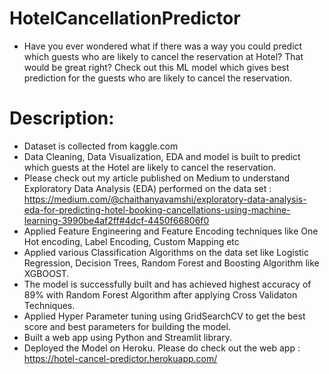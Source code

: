 # HotelCancellationPredictor
- Have you ever wondered what if there was a way you could predict which guests who are likely to cancel the reservation at Hotel? That would be great right? Check out this ML model which gives best prediction for the guests who are likely to cancel the reservation.

# Description:
- Dataset is collected from kaggle.com
- Data Cleaning, Data Visualization, EDA and model is built to predict which guests at the Hotel are likely to cancel the reservation.
- Please check out my article published on Medium to understand Exploratory Data Analysis (EDA) performed on the data set : https://medium.com/@chaithanyavamshi/exploratory-data-analysis-eda-for-predicting-hotel-booking-cancellations-using-machine-learning-3990be4af2ff#4dcf-4450f66806f0
- Applied Feature Engineering and Feature Encoding techniques like One Hot encoding, Label Encoding, Custom Mapping etc
- Applied various Classification Algorithms on the data set like Logistic Regression, Decision Trees, Random Forest and Boosting Algorithm like XGBOOST.
- The model is successfully built and has achieved  highest accuracy of 89% with Random Forest Algorithm after applying Cross Validaton Techniques.
- Applied Hyper Parameter tuning using GridSearchCV to get the best score and best parameters for building the model.
- Built a web app using Python and Streamlit library.
- Deployed the Model on Heroku. Please do check out the web app : https://hotel-cancel-predictor.herokuapp.com/
